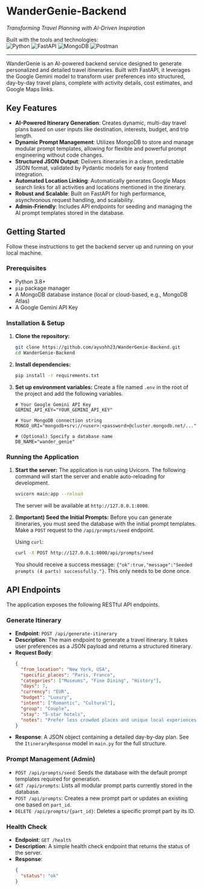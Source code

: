 # WanderGenie-Backend

*Transforming Travel Planning with AI-Driven Inspiration*  

Built with the tools and technologies:  
![Python](https://img.shields.io/badge/Python-3776AB?style=for-the-badge&logo=python&logoColor=white)
![FastAPI](https://img.shields.io/badge/FastAPI-005571?style=for-the-badge&logo=fastapi)
![MongoDB](https://img.shields.io/badge/MongoDB-47A248?style=for-the-badge&logo=mongodb&logoColor=white)
![Postman](https://img.shields.io/badge/Postman-FF6C37?style=for-the-badge&logo=postman&logoColor=white)

---
WanderGenie is an AI-powered backend service designed to generate personalized and detailed travel itineraries. Built with FastAPI, it leverages the Google Gemini model to transform user preferences into structured, day-by-day travel plans, complete with activity details, cost estimates, and Google Maps links.

## Key Features

-   **AI-Powered Itinerary Generation**: Creates dynamic, multi-day travel plans based on user inputs like destination, interests, budget, and trip length.
-   **Dynamic Prompt Management**: Utilizes MongoDB to store and manage modular prompt templates, allowing for flexible and powerful prompt engineering without code changes.
-   **Structured JSON Output**: Delivers itineraries in a clean, predictable JSON format, validated by Pydantic models for easy frontend integration.
-   **Automated Location Linking**: Automatically generates Google Maps search links for all activities and locations mentioned in the itinerary.
-   **Robust and Scalable**: Built on FastAPI for high performance, asynchronous request handling, and scalability.
-   **Admin-Friendly**: Includes API endpoints for seeding and managing the AI prompt templates stored in the database.

## Getting Started

Follow these instructions to get the backend server up and running on your local machine.

### Prerequisites

-   Python 3.8+
-   `pip` package manager
-   A MongoDB database instance (local or cloud-based, e.g., MongoDB Atlas)
-   A Google Gemini API Key

### Installation & Setup

1.  **Clone the repository:**
    ```sh
    git clone https://github.com/ayushh23/WanderGenie-Backend.git
    cd WanderGenie-Backend
    ```

2.  **Install dependencies:**
    ```sh
    pip install -r requirements.txt
    ```

3.  **Set up environment variables:**
    Create a file named `.env` in the root of the project and add the following variables.

    ```env
    # Your Google Gemini API Key
    GEMINI_API_KEY="YOUR_GEMINI_API_KEY"

    # Your MongoDB connection string
    MONGO_URI="mongodb+srv://<user>:<password>@cluster.mongodb.net/..."

    # (Optional) Specify a database name
    DB_NAME="wander_genie"
    ```

### Running the Application

1.  **Start the server:**
    The application is run using Uvicorn. The following command will start the server and enable auto-reloading for development.

    ```sh
    uvicorn main:app --reload
    ```
    The server will be available at `http://127.0.0.1:8000`.

2.  **(Important) Seed the Initial Prompts:**
    Before you can generate itineraries, you must seed the database with the initial prompt templates. Make a `POST` request to the `/api/prompts/seed` endpoint.

    Using `curl`:
    ```sh
    curl -X POST http://127.0.0.1:8000/api/prompts/seed
    ```
    You should receive a success message: `{"ok":true,"message":"Seeded prompts (4 parts) successfully."}`. This only needs to be done once.

## API Endpoints

The application exposes the following RESTful API endpoints.

### Generate Itinerary

-   **Endpoint**: `POST /api/generate-itinerary`
-   **Description**: The main endpoint to generate a travel itinerary. It takes user preferences as a JSON payload and returns a structured itinerary.
-   **Request Body**:
    ```json
    {
      "from_location": "New York, USA",
      "specific_places": "Paris, France",
      "categories": ["Museums", "Fine Dining", "History"],
      "days": 7,
      "currency": "EUR",
      "budget": "Luxury",
      "intent": ["Romantic", "Cultural"],
      "group": "Couple",
      "stay": "5-star hotels",
      "notes": "Prefer less crowded places and unique local experiences."
    }
    ```
-   **Response**: A JSON object containing a detailed day-by-day plan. See the `ItineraryResponse` model in `main.py` for the full structure.

### Prompt Management (Admin)

-   `POST /api/prompts/seed`: Seeds the database with the default prompt templates required for generation.
-   `GET /api/prompts`: Lists all modular prompt parts currently stored in the database.
-   `POST /api/prompts`: Creates a new prompt part or updates an existing one based on `part_id`.
-   `DELETE /api/prompts/{part_id}`: Deletes a specific prompt part by its ID.

### Health Check

-   **Endpoint**: `GET /health`
-   **Description**: A simple health check endpoint that returns the status of the server.
-   **Response**:
    ```json
    {
      "status": "ok"
    }
